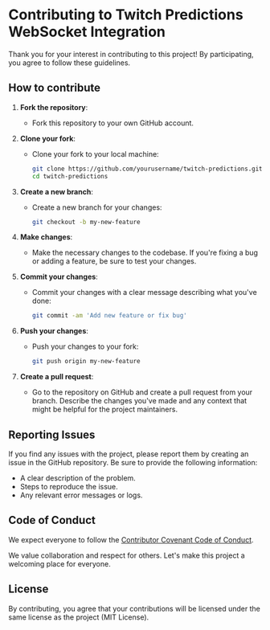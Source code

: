 # Contributing to Twitch Predictions WebSocket Integration

Thank you for your interest in contributing to this project! By participating, you agree to follow these guidelines.

## How to contribute

1. **Fork the repository**:

   - Fork this repository to your own GitHub account.

2. **Clone your fork**:

   - Clone your fork to your local machine:
     ```bash
     git clone https://github.com/yourusername/twitch-predictions.git
     cd twitch-predictions
     ```

3. **Create a new branch**:

   - Create a new branch for your changes:
     ```bash
     git checkout -b my-new-feature
     ```

4. **Make changes**:

   - Make the necessary changes to the codebase. If you're fixing a bug or adding a feature, be sure to test your changes.

5. **Commit your changes**:

   - Commit your changes with a clear message describing what you've done:
     ```bash
     git commit -am 'Add new feature or fix bug'
     ```

6. **Push your changes**:

   - Push your changes to your fork:
     ```bash
     git push origin my-new-feature
     ```

7. **Create a pull request**:
   - Go to the repository on GitHub and create a pull request from your branch. Describe the changes you've made and any context that might be helpful for the project maintainers.

## Reporting Issues

If you find any issues with the project, please report them by creating an issue in the GitHub repository. Be sure to provide the following information:

- A clear description of the problem.
- Steps to reproduce the issue.
- Any relevant error messages or logs.

## Code of Conduct

We expect everyone to follow the [Contributor Covenant Code of Conduct](https://www.contributor-covenant.org/version/2/0/code_of_conduct/).

We value collaboration and respect for others. Let's make this project a welcoming place for everyone.

## License

By contributing, you agree that your contributions will be licensed under the same license as the project (MIT License).
